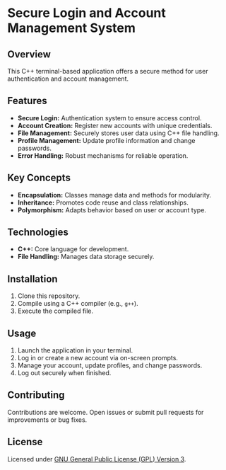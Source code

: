 
# Secure Login and Account Management System


## Overview
This C++ terminal-based application offers a secure method for user authentication and account management.

## Features
- **Secure Login:** Authentication system to ensure access control.
- **Account Creation:** Register new accounts with unique credentials.
- **File Management:** Securely stores user data using C++ file handling.
- **Profile Management:** Update profile information and change passwords.
- **Error Handling:** Robust mechanisms for reliable operation.

## Key Concepts
- **Encapsulation:** Classes manage data and methods for modularity.
- **Inheritance:** Promotes code reuse and class relationships.
- **Polymorphism:** Adapts behavior based on user or account type.

## Technologies
- **C++:** Core language for development.
- **File Handling:** Manages data storage securely.

## Installation
1. Clone this repository.
2. Compile using a C++ compiler (e.g., `g++`).
3. Execute the compiled file.

## Usage
1. Launch the application in your terminal.
2. Log in or create a new account via on-screen prompts.
3. Manage your account, update profiles, and change passwords.
4. Log out securely when finished.

## Contributing
Contributions are welcome. Open issues or submit pull requests for improvements or bug fixes.

## License
Licensed under [GNU General Public License (GPL) Version 3](https://www.gnu.org/licenses/gpl-3.0.en.html).
